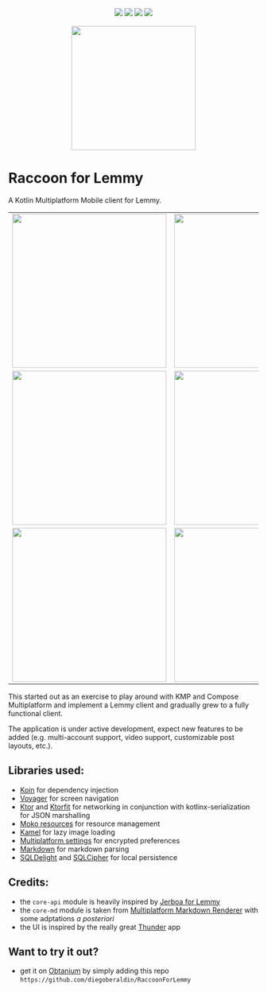<div align="center">
  <img src="https://img.shields.io/badge/Kotlin-1.9.10-7f52ff?logo=kotlin" />
  <img src="https://img.shields.io/badge/platforms-Android,iOS-green" />
  <img src="https://img.shields.io/badge/Jetpack_Compose-1.5.1-3e7fea?logo=jetpackcompose" />
  <img src="https://img.shields.io/github/license/diegoberaldin/RaccoonForLemmy" />
</div>

<br />

<div align="center">
  <img src="https://github.com/diegoberaldin/RaccoonForLemmy/assets/2738294/6785188f-9c2a-4622-ab6b-5aa116d27c31" width="250" height="auto" />
</div>

# Raccoon for Lemmy

A Kotlin Multiplatform Mobile client for Lemmy.

<div align="center">
<table>
  <tr>
    <td><!-- Home -->
      <img src="https://github.com/diegoberaldin/RaccoonForLemmy/assets/2738294/01b3f04b-3900-46dc-b835-efc11c89ab63" width="310" />
    </td>
    <td><!-- Post detail -->
      <img src="https://github.com/diegoberaldin/RaccoonForLemmy/assets/2738294/c303237d-b5df-40bd-acc6-419aeed8de10" width="310" />
    </td>
  </tr>
  <tr>
    <td><!-- Explore -->
      <img src="https://github.com/diegoberaldin/RaccoonForLemmy/assets/2738294/e836c063-f85c-488d-b26a-5aa14a49ec2b" width="310" />
    </td>
    <td><!-- Community detail -->
      <img src="https://github.com/diegoberaldin/RaccoonForLemmy/assets/2738294/e9174244-e0bf-4bcc-bed5-6332e807ce60" width="310" />
    </td>
  </tr>
  <tr>
    <td><!-- Inbox -->
      <img src="https://github.com/diegoberaldin/RaccoonForLemmy/assets/2738294/1aaff3ac-205b-404d-b83e-ce3f4e267e75" width="310" />
    </td>
    <td><!-- Settings -->
      <img src="https://github.com/diegoberaldin/RaccoonForLemmy/assets/2738294/3e5e95bf-d09e-4339-bdaf-4e56dedb2bf3" width="310" />
    </td>
  </tr>
</table>
</div>

This started out as an exercise to play around with KMP and Compose Multiplatform and implement a
Lemmy client and gradually grew to a fully functional client.

The application is under active development, expect new features to be added (e.g. multi-account
support, video support, customizable post layouts, etc.).

## Libraries used:

- [Koin](https://github.com/InsertKoinIO/koin) for dependency injection
- [Voyager](https://github.com/adrielcafe/voyager) for screen navigation
- [Ktor](https://github.com/ktorio/ktor) and [Ktorfit](https://github.com/Foso/Ktorfit) for
  networking in conjunction with kotlinx-serialization for JSON marshalling
- [Moko resources](https://github.com/icerockdev/moko-resources) for resource management
- [Kamel](https://github.com/Kamel-Media/Kamel) for lazy image loading
- [Multiplatform settings](https://github.com/russhwolf/multiplatform-settings) for encrypted
  preferences
- [Markdown](https://github.com/JetBrains/markdown) for markdown parsing
- [SQLDelight](https://github.com/cashapp/sqldelight)
  and [SQLCipher](https://github.com/sqlcipher/sqlcipher) for local persistence

## Credits:

- the `core-api` module is heavily inspired
  by [Jerboa for Lemmy](https://github.com/dessalines/jerboa)
- the `core-md` module is taken
  from [Multiplatform Markdown Renderer](https://github.com/mikepenz/multiplatform-markdown-renderer)
  with some adptations _a posteriori_
- the UI is inspired by the really great [Thunder](https://github.com/thunder-app/thunder) app

## Want to try it out?

- get it on [Obtanium](https://github.com/ImranR98/Obtainium/releases) by simply adding this
  repo `https://github.com/diegoberaldin/RaccoonForLemmy`
